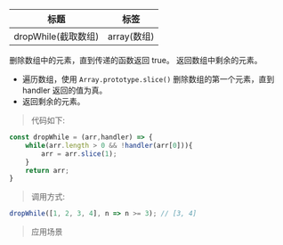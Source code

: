 |  标题   | 标签  |
|  ----  | ----  |
| dropWhile(截取数组) | array(数组) |

删除数组中的元素，直到传递的函数返回 true。 返回数组中剩余的元素。

* 遍历数组，使用 `Array.prototype.slice()` 删除数组的第一个元素，直到 handler 返回的值为真。
* 返回剩余的元素。

> 代码如下:

```js
const dropWhile = (arr,handler) => {
    while(arr.length > 0 && !handler(arr[0])){
        arr = arr.slice(1);
    }
    return arr;
}
```

> 调用方式:

```js
dropWhile([1, 2, 3, 4], n => n >= 3); // [3, 4]
```

> 应用场景